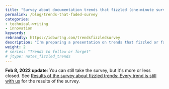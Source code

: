 ```yaml
---
title: "Survey about documentation trends that fizzled (one-minute survey)"
permalink: /blog/trends-that-faded-survey
categories:
- technical-writing
- innovation
keywords:
rebrandly: https://idbwrtng.com/trendsfizzledsurvey
description: "I'm preparing a presentation on trends that fizzled or faded, and I could use your help to identify some of them. Please <a href='https://www.questionpro.com/t/AOaGwZq7kM'>take this short survey here</a>. The survey has you rank the trends using sliders. Afterwards, you can view the <a href='https://www.questionpro.com/t/7BnU7DZq7kM'>results here</a>. Thanks in advance for participating."
weight: 2
# series: "Trends to follow or forget"
# jtype: notes_fizzled_trends
---
```


**Feb 8, 2022 update**: You can still take the survey, but it's more or less closed. See [Results of the survey about fizzled trends: Every trend is still with us](/blog/results-of-fizzled-trends-survey) for the results of the survey.
